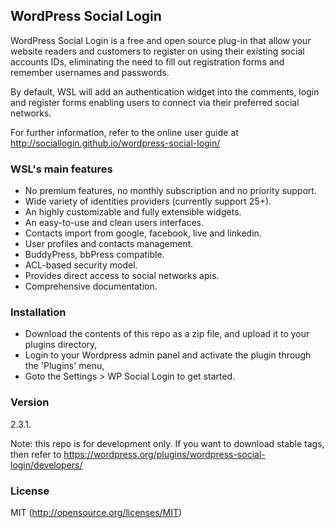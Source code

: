 ## WordPress Social Login 

WordPress Social Login is a free and open source plug-in that allow your website readers and customers to register on using their existing social accounts IDs, eliminating the need to fill out registration forms and remember usernames and passwords.

By default, WSL will add an authentication widget into the comments, login and register forms enabling users to connect via their preferred social networks. 

For further information, refer to the online user guide at http://sociallogin.github.io/wordpress-social-login/

### WSL's main features

* No premium features, no monthly subscription and no priority support.
* Wide variety of identities providers (currently support 25+).
* An highly customizable and fully extensible widgets.
* An easy-to-use and clean users interfaces.
* Contacts import from google, facebook, live and linkedin.
* User profiles and contacts management.
* BuddyPress, bbPress compatible.
* ACL-based security model.
* Provides direct access to social networks apis.
* Comprehensive documentation.

### Installation

* Download the contents of this repo as a zip file, and upload it to your plugins directory,
* Login to your Wordpress admin panel and activate the plugin through the 'Plugins' menu,
* Goto the Settings > WP Social Login to get started.

### Version

2.3.1. 

Note: this repo is for development only.
If you want to download stable tags, then refer to https://wordpress.org/plugins/wordpress-social-login/developers/

### License 

MIT (http://opensource.org/licenses/MIT)
